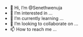 - 👋 Hi, I’m @Senethwenuja
- 👀 I’m interested in ...
- 🌱 I’m currently learning ...
- 💞️ I’m looking to collaborate on ...
- 📫 How to reach me ...

<!---
Senethwenuja/Senethwenuja is a ✨ special ✨ repository because its `README.md` (this file) appears on your GitHub profile.
You can click the Preview link to take a look at your changes.
--->
